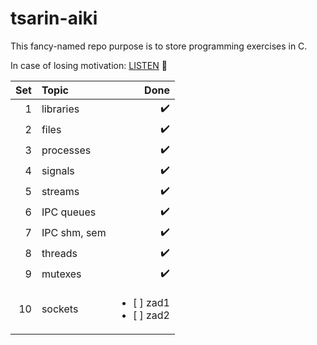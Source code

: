 # tsarin-aiki
This fancy-named repo purpose is to store programming exercises in C.

In case of losing motivation:
<a href="https://www.youtube.com/watch?v=tas0O586t80" target="blank">LISTEN</a> :musical_note:

| Set| Topic         | Done |
|---:|:--------------| ----:|
| 1  | libraries     | :heavy_check_mark: |
| 2  | files         | :heavy_check_mark: |
| 3  | processes     | :heavy_check_mark: |
| 4  | signals       | :heavy_check_mark: |
| 5  | streams       | :heavy_check_mark: |
| 6  | IPC queues    | :heavy_check_mark: |
| 7  | IPC shm, sem  | :heavy_check_mark: |
| 8  | threads       | :heavy_check_mark: |
| 9  | mutexes       | :heavy_check_mark: |
| 10 | sockets       | <ul><li>[ ] zad1</li><li>[ ] zad2</li></ul> |

